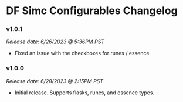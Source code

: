 # DF Simc Configurables Changelog

### v1.0.1

*Release date: 6/26/2023 @ 5:36PM PST*

 - Fixed an issue with the checkboxes for runes / essence

### v1.0.0

*Release date: 6/28/2023 @ 2:15PM PST*

 - Initial release. Supports flasks, runes, and essence types.